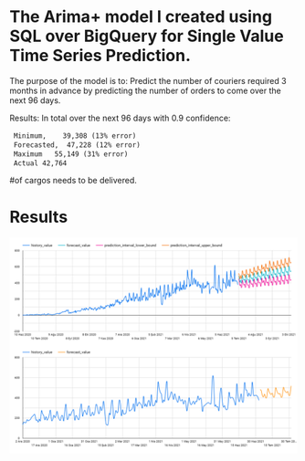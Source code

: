 # The Arima+ model I created using SQL over BigQuery for Single Value Time Series Prediction.

The purpose of the model is to: Predict the number of couriers required 3 months in advance by predicting the number of orders to come over the next 96 days.

Results:
In total over the next 96 days with 0.9 confidence:

     Minimum,    39,308 (13% error)
     Forecasted,  47,228 (12% error)
     Maximum   55,149 (31% error) 
     Actual 42,764

 #of cargos needs to be delivered.

# Results
<img src="https://raw.githubusercontent.com/rsemihkoca/Arima-Prediction-with-SQL-/main/Results.png">
